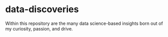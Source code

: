 # data-discoveries
Within this repository are the many data science-based insights born out of my curiosity, passion, and drive.
